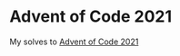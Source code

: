 # Advent of Code 2021

My solves to [Advent of Code 2021]

[advent of code 2021]: https://adventofcode.com/2021/

